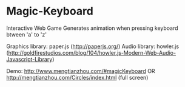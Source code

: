 # Magic-Keyboard

Interactive Web Game
Generates animation when pressing keyboard btween 'a' to 'z'

Graphics library: paper.js (http://paperjs.org/)
Audio library: howler.js (http://goldfirestudios.com/blog/104/howler.js-Modern-Web-Audio-Javascript-Library)

Demo: http://www.mengtianzhou.com/#magicKeyboard OR http://mengtianzhou.com/Circles/index.html (full screen)
